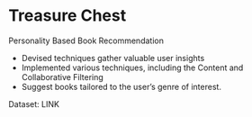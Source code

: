 # Treasure Chest
Personality Based Book Recommendation

- Devised techniques gather valuable user insights 
- Implemented various techniques, including the Content and Collaborative Filtering
- Suggest books tailored to the user’s genre of interest.

Dataset: LINK

